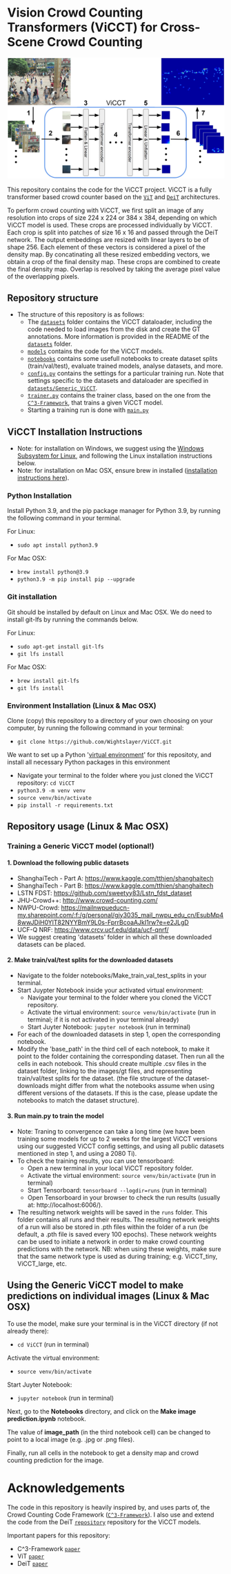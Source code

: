 # Vision Crowd Counting Transformers (ViCCT) for Cross-Scene Crowd Counting

![Example of density map regression](./misc/example_images/ViCCT_architecture.jpg?raw=true "ViCCT architecture")

This repository contains the code for the ViCCT project. ViCCT is a fully transformer based crowd counter based on the [`ViT`](https://arxiv.org/abs/2010.11929) and [`DeiT`](https://arxiv.org/abs/2012.12877) architectures.


To perform crowd counting with ViCCT, we first split an image of any resolution into crops of size 224 x 224 or 384 x 384, depending on which ViCCT model is used. These crops are processed individually by ViCCT. Each crop is split into patches of size 16 x 16 and passed through the DeiT network. The output embeddings are resized with linear layers to be of shape 256. Each element of these vectors is considered a pixel of the density map. By concatinating all these resized embedding vectors, we obtain a crop of the final density map. These crops are combined to create the final density map. Overlap is resolved by taking the average pixel value of the overlapping pixels.


## Repository structure

* The structure of this repository is as follows:
  * The [`datasets`](/datasets) folder contains the ViCCT dataloader, including the code needed to load images from the disk and create the GT annotations. More information is provided in the README of the [`datasets`](/datasets) folder.
  * [`models`](/models) contains the code for the ViCCT models.
  * [`notebooks`](/notebooks) contains some usefull notebooks to create dataset splits (train/val/test), evaluate trained models, analyse datasets, and more.
  * [`config.py`](config.py) contains the settings for a particular training run. Note that settings specific to the datasets and dataloader are specified in [`datasets/Generic_ViCCT`](/datasets/Generic_ViCCT).
  * [`trainer.py`](trainer.py) contains the trainer class, based on the one from the [`C^3-Framework`](https://arxiv.org/abs/1907.02724), that trains a given ViCCT model.
  * Starting a training run is done with [`main.py`](main.py)


## ViCCT Installation Instructions
- Note: for installation on Windows, we suggest using the [Windows Subsystem for Linux](https://docs.microsoft.com/en-us/windows/wsl/install), and following the Linux installation instructions below.
- Note: for installation on Mac OSX, ensure brew in installed ([installation instructions here](https://brew.sh/)).


### Python Installation
Install Python 3.9, and the pip package manager for Python 3.9, by running the following command in your terminal.

For Linux:
- `sudo apt install python3.9`

For Mac OSX:
- `brew install python@3.9`
- `python3.9 -m pip install pip --upgrade`


### Git installation
Git should be installed by default on Linux and Mac OSX. We do need to install git-lfs by running the commands below.

For Linux:
- `sudo apt-get install git-lfs`
- `git lfs install`

For Mac OSX:
- `brew install git-lfs`
- `git lfs install`


### Environment Installation (Linux & Mac OSX)
Clone (copy) this repository to a directory of your own choosing on your computer, by running the following command in your terminal:
- `git clone https://github.com/Wightslayer/ViCCT.git`

We want to set up a Python '[virtual environment](https://docs.python.org/3/library/venv.html#:~:text=A%20virtual%20environment%20is%20a,part%20of%20your%20operating%20system.)' for this repositoty, and install all necessary Python packages in this environment
- Navigate your terminal to the folder where you just cloned the ViCCT repository: `cd ViCCT`
- `python3.9 -m venv venv`
- `source venv/bin/activate`
- `pip install -r requirements.txt`


## Repository usage (Linux & Mac OSX)

### Training a Generic ViCCT model (optional!)
#### 1. Download the following public datasets
- ShanghaiTech - Part A: https://www.kaggle.com/tthien/shanghaitech
- ShanghaiTech - Part B: https://www.kaggle.com/tthien/shanghaitech
- LSTN FDST: https://github.com/sweetyy83/Lstn_fdst_dataset
- JHU-Crowd++: http://www.crowd-counting.com/
- NWPU-Crowd: https://mailnwpueducn-my.sharepoint.com/:f:/g/personal/gjy3035_mail_nwpu_edu_cn/EsubMp48wwJDiH0YlT82NYYBmY9L0s-FprrBcoaAJkI1rw?e=e2JLgD
- UCF-Q NRF: https://www.crcv.ucf.edu/data/ucf-qnrf/
- We suggest creating 'datasets' folder in which all these downloaded datasets can be placed.


#### 2. Make train/val/test splits for the downloaded datasets
- Navigate to the folder notebooks/Make_train_val_test_splits in your terminal.
- Start Juypter Notebook inside your activated virtual environment:
  - Navigate your terminal to the folder where you cloned the ViCCT repository.
  - Activate the virtual environment: `source venv/bin/activate` (run in terminal; if it is not activated in your terminal already)
  - Start Juyter Notebook: `jupyter notebook` (run in terminal)
- For each of the downloaded datasets in step 1, open the corresponding notebook.
- Modify the 'base_path' in the third cell of each notebook, to make it point to the folder containing the corresponding dataset. Then run all the cells in each notebook. This should create multiple .csv files in the dataset folder, linking to the images/gt files, and representing train/val/test splits for the dataset. (the file structure of the dataset-downloads might differ from what the notebooks assume when using different versions of the datasets. If this is the case, please update the notebooks to match the dataset structure).


#### 3. Run main.py to train the model
- Note: Traning to convergence can take a long time (we have been training some models for up to 2 weeks for the largest ViCCT versions using our suggested ViCCT config settings, and using all public datasets mentioned in step 1, and using a 2080 Ti).
- To check the training results, you can use tensorboard:
  - Open a new terminal in your local ViCCT repository folder.
  - Activate the virtual environment: `source venv/bin/activate` (run in terminal)
  - Start Tensorboard: `tensorboard --logdir=runs` (run in terminal)
  - Open Tensorboard in your browser to check the run results (usually at: http://localhost:6006/).
- The resulting network weights will be saved in the `runs` folder. This folder contains all runs and their results. The resulting network weights of a run will also be stored in .pth files within the folder of a run (be default, a .pth file is saved every 100 epochs). These network weights can be used to initiate a network in order to make crowd counting predictions with the network. NB: when using these weights, make sure that the same network type is used as during training; e.g. ViCCT_tiny, ViCCT_large, etc.


## Using the Generic ViCCT model to make predictions on individual images (Linux & Mac OSX)

To use the model, make sure your terminal is in the ViCCT directory (if not already there):
- `cd ViCCT` (run in terminal)

Activate the virtual environment:
- `source venv/bin/activate`

Start Juyter Notebook:
- `jupyter notebook` (run in terminal)

Next, go to the **Notebooks** directory, and click on the **Make image prediction.ipynb** notebook.

The value of **image_path** (in the third notebook cell) can be changed to point to a local image (e.g. .jpg or .png files).

Finally, run all cells in the notebook to get a density map and crowd counting prediction for the image.


# Acknowledgements

The code in this repository is heavily inspired by, and uses parts of, the Crowd Counting Code Framework ([`C^3-Framework`](https://github.com/gjy3035/C-3-Framework)). I also use and extend the code from the DeiT [`repository`](https://github.com/facebookresearch/deit) repository for the ViCCT models.


Important papers for this repository:
 - C^3-Framework [`paper`](https://arxiv.org/abs/1907.02724)
 - ViT [`paper`](https://arxiv.org/abs/2010.11929)
 - DeiT [`paper`](https://arxiv.org/abs/2012.12877)
